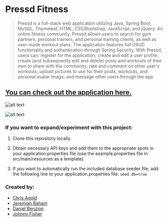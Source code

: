 # Pressd Fitness

> Pressd is a full-stack web application utilizing Java, Spring Boot, MySQL, Thymeleaf, HTML, CSS/Bootstrap, JavaScript, and jQuery. An online fitness community, Pressd allows users to search for gym partners, personal trainers, and personal training clients, as well as user-made workout plans. The application features full CRUD functionality and authentication through Spring Security. With Pressd, users can: register for the application; create and edit a user profile; create (and subsequently edit and delete) posts and workouts of their own to share with the community; rate and comment on other user's workouts; upload pictures to use for their posts, workouts, and personal avatar image; and message other users through the app.

## [You can check out the application here.](https://pressd.xyz)

![alt text](https://i.ibb.co/8bqkr0B/ezgif-1.gif "Upload images and update profile functionality")

![alt text](https://i.ibb.co/3mXCkNY/ezgif-2.gif "In-app messaging functionality")

### If you want to expand/experiment with this project:

1. Clone this repository locally.
   

2. Obtain necessary API keys and add them to the appropriate spots in your application.properties file (use the example.properties file in src/main/resources as a template).


3. If you want to automatically run the included database seeder file, add the following line to your application.properties file: <code>seed.db=true</code>


### Created by:

* [Chris Agold](https://github.com/ChrisAgold)
* [Jeremiah Baham](https://github.com/Jbaham1)
* [Daniel Benzion](https://github.com/Daniel-Benzion)
* [Johnny Fisher](https://github.com/JohnnyLFisher)